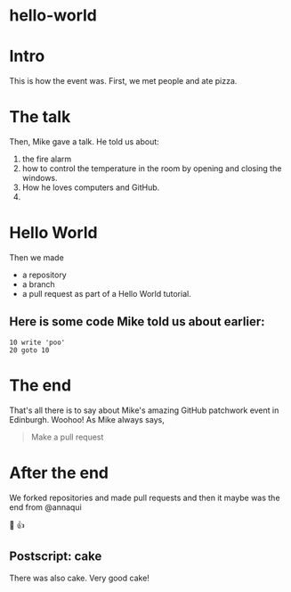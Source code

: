 hello-world
===========

# Intro
This is how the event was. First, we met people and ate pizza.
# The talk
Then, Mike gave a talk. He told us about:
1. the fire alarm
2. how to control the temperature in the room by opening and closing the windows.
3. How he loves computers and GitHub.
4. 
# Hello World
Then we made
* a repository
* a branch
* a pull request
as part of a Hello World tutorial. 

## Here is some code Mike told us about earlier:
```
10 write 'poo'
20 goto 10
```
# The end
That's all there is to say about Mike's amazing GitHub patchwork event in Edinburgh. Woohoo! As Mike always says, 
> Make a pull request
# After the end
 We forked repositories and made pull requests and then it maybe was the end from @annaqui

:camel: :+1:

## Postscript: cake

There was also cake.  Very good cake!
